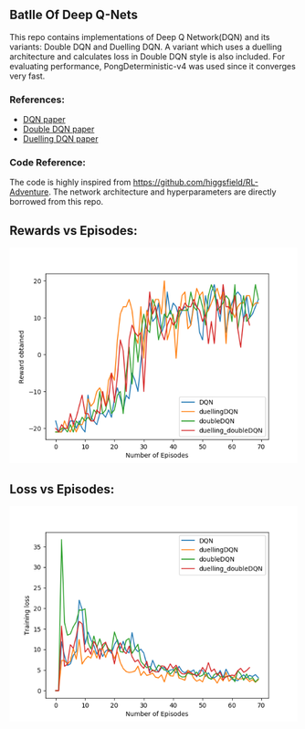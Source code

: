 ## Batlle Of Deep Q-Nets

This repo contains implementations of Deep Q Network(DQN) and its variants: Double DQN and Duelling DQN. A variant which uses a duelling architecture and calculates loss in Double DQN style is also included. For evaluating performance, PongDeterministic-v4 was used since it converges very fast.

### References:
* [DQN paper](https://www.cs.toronto.edu/~vmnih/docs/dqn.pdf)
* [Double DQN paper](https://arxiv.org/abs/1509.06461)
* [Duelling DQN paper](https://arxiv.org/abs/1511.06581)

### Code Reference:
The code is highly inspired from <https://github.com/higgsfield/RL-Adventure>. The network architecture and hyperparameters are directly borrowed from this repo.

## Rewards vs Episodes:
![reward_curve](images/reward_comparision.png)

## Loss vs Episodes:
![loss_curve](images/loss_comparision.png)
